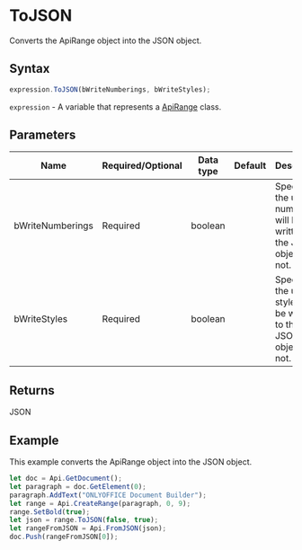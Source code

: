 # ToJSON

Converts the ApiRange object into the JSON object.

## Syntax

```javascript
expression.ToJSON(bWriteNumberings, bWriteStyles);
```

`expression` - A variable that represents a [ApiRange](../ApiRange.md) class.

## Parameters

| **Name** | **Required/Optional** | **Data type** | **Default** | **Description** |
| ------------- | ------------- | ------------- | ------------- | ------------- |
| bWriteNumberings | Required | boolean |  | Specifies if the used numberings will be written to the JSON object or not. |
| bWriteStyles | Required | boolean |  | Specifies if the used styles will be written to the JSON object or not. |

## Returns

JSON

## Example

This example converts the ApiRange object into the JSON object.

```javascript editor-docx
let doc = Api.GetDocument();
let paragraph = doc.GetElement(0);
paragraph.AddText("ONLYOFFICE Document Builder");
let range = Api.CreateRange(paragraph, 0, 9);
range.SetBold(true);
let json = range.ToJSON(false, true);
let rangeFromJSON = Api.FromJSON(json);
doc.Push(rangeFromJSON[0]);
```
